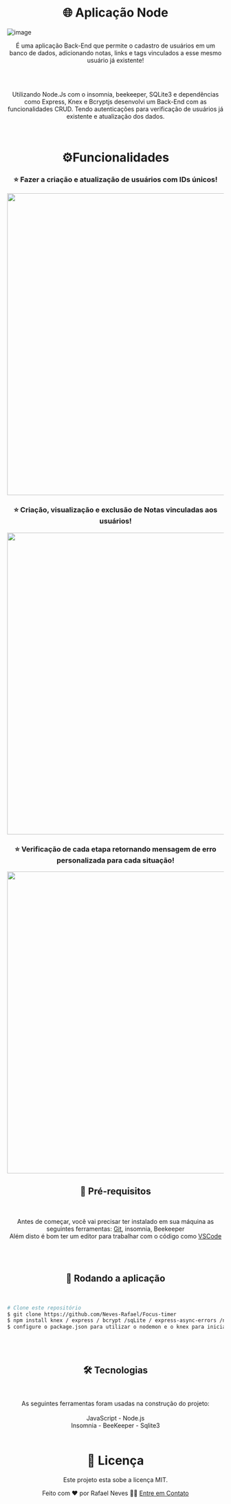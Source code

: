 <h1 align="center">🌐 Aplicação Node</h1>

![image](https://github.com/Neves-Rafael/node-aplication/assets/136202919/1d3aeb53-965c-4c66-b90c-403203a5226c)



<p align="center">É uma aplicação Back-End que permite o cadastro de usuários em um banco de dados, adicionando notas, links e tags vinculados a esse mesmo usuário já existente!</p>
<br/>
<br/>
<p align="center">Utilizando Node.Js com o insomnia, beekeeper, SQLite3 e dependências como Express, Knex e Bcryptjs desenvolvi um Back-End com as funcionalidades CRUD. Tendo autenticações para verificação de usuários já existente e atualização dos dados.</p>
<br/>




<h1 align="center">⚙️Funcionalidades</h1>


<h3 align="center">⭐ Fazer a criação e atualização de usuários com IDs únicos!</h3>

<p align="center">
  <img width="700px" src="https://github.com/Neves-Rafael/node-aplication/assets/136202919/732acd6a-125a-4533-8df0-362de82c3341">
</p>

<h3 align="center">⭐ Criação, visualização e exclusão de Notas vinculadas aos usuários!</h3>
<p align="center">
  <img width="700px" src="https://github.com/Neves-Rafael/node-aplication/assets/136202919/9f372a88-2101-4ed5-b1c6-e356b89ce4a3">
</p>

<h3 align="center">⭐ Verificação de cada etapa retornando mensagem de erro personalizada para cada situação!</h3>
<p align="center">
  <img width="700px" src="https://github.com/Neves-Rafael/node-aplication/assets/136202919/bdc319bc-09bd-42c9-9b8b-56ead77cab2a">
</p>


<h2 align="center">🧱 Pré-requisitos</h2>
<br/>

<p align="center">Antes de começar, você vai precisar ter instalado em sua máquina as seguintes ferramentas: <a href="https://git-scm.com">Git</a>, insomnia, Beekeeper <br/>
Além disto é bom ter um editor para trabalhar com o código como <a href="https://code.visualstudio.com/">VSCode</a></p>
<br/>
<br/>
<h2 align="center">🎲 Rodando a aplicação</h2>
<br/>

<p align="center">

```bash
# Clone este repositório
$ git clone https://github.com/Neves-Rafael/Focus-timer
$ npm install knex / express / bcrypt /sqLite / express-async-errors /nodemon
$ configure o package.json para utilizar o nodemon e o knex para iniciar a migrate

```
</p>
<br/>
<br/>

<h2 align="center">🛠 Tecnologias</h2>
<br/>

<p align="center">As seguintes ferramentas foram usadas na construção do projeto:<br/>
<br/>  
JavaScript - Node.js
<br/>
Insomnia - BeeKeeper - Sqlite3
<br/>
<br/>

<h1 align="center">📝 Licença</h1>

<p align="center">Este projeto esta sobe a licença MIT.</p>

<p align="center">Feito com ❤️ por Rafael Neves 👋🏽 <a href="https://www.linkedin.com/in/rafael-neves-profile/">Entre em Contato</a></p>

